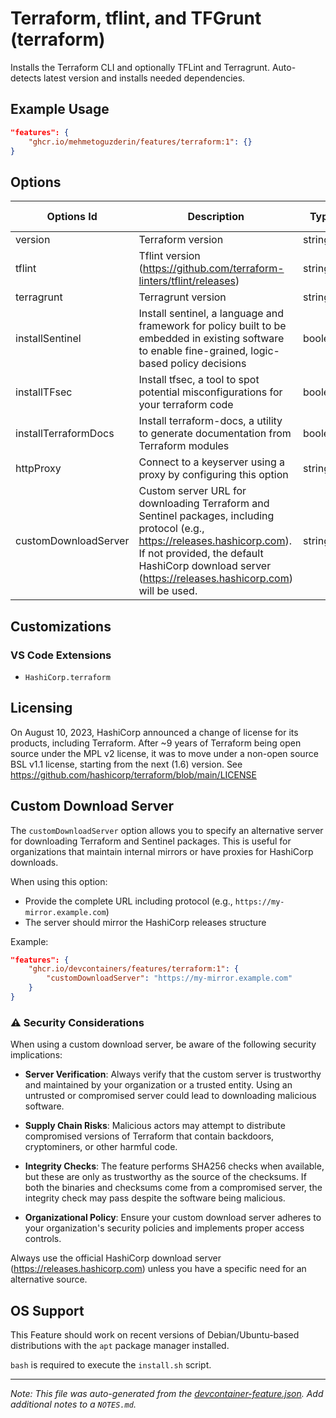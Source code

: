 
# Terraform, tflint, and TFGrunt (terraform)

Installs the Terraform CLI and optionally TFLint and Terragrunt. Auto-detects latest version and installs needed dependencies.

## Example Usage

```json
"features": {
    "ghcr.io/mehmetoguzderin/features/terraform:1": {}
}
```

## Options

| Options Id | Description | Type | Default Value |
|-----|-----|-----|-----|
| version | Terraform version | string | latest |
| tflint | Tflint version (https://github.com/terraform-linters/tflint/releases) | string | latest |
| terragrunt | Terragrunt version | string | latest |
| installSentinel | Install sentinel, a language and framework for policy built to be embedded in existing software to enable fine-grained, logic-based policy decisions | boolean | false |
| installTFsec | Install tfsec, a tool to spot potential misconfigurations for your terraform code | boolean | false |
| installTerraformDocs | Install terraform-docs, a utility to generate documentation from Terraform modules | boolean | false |
| httpProxy | Connect to a keyserver using a proxy by configuring this option | string | - |
| customDownloadServer | Custom server URL for downloading Terraform and Sentinel packages, including protocol (e.g., https://releases.hashicorp.com). If not provided, the default HashiCorp download server (https://releases.hashicorp.com) will be used. | string | - |

## Customizations

### VS Code Extensions

- `HashiCorp.terraform`



## Licensing

On August 10, 2023, HashiCorp announced a change of license for its products, including Terraform. After ~9 years of Terraform being open source under the MPL v2 license, it was to move under a non-open source BSL v1.1 license, starting from the next (1.6) version. See https://github.com/hashicorp/terraform/blob/main/LICENSE

## Custom Download Server

The `customDownloadServer` option allows you to specify an alternative server for downloading Terraform and Sentinel packages. This is useful for organizations that maintain internal mirrors or have proxies for HashiCorp downloads.

When using this option:
- Provide the complete URL including protocol (e.g., `https://my-mirror.example.com`)
- The server should mirror the HashiCorp releases structure

Example:
```json
"features": {
    "ghcr.io/devcontainers/features/terraform:1": {
        "customDownloadServer": "https://my-mirror.example.com"
    }
}
```

### ⚠️ Security Considerations

When using a custom download server, be aware of the following security implications:

- **Server Verification**: Always verify that the custom server is trustworthy and maintained by your organization or a trusted entity. Using an untrusted or compromised server could lead to downloading malicious software.
  
- **Supply Chain Risks**: Malicious actors may attempt to distribute compromised versions of Terraform that contain backdoors, cryptominers, or other harmful code.
  
- **Integrity Checks**: The feature performs SHA256 checks when available, but these are only as trustworthy as the source of the checksums. If both the binaries and checksums come from a compromised server, the integrity check may pass despite the software being malicious.
  
- **Organizational Policy**: Ensure your custom download server adheres to your organization's security policies and implements proper access controls.

Always use the official HashiCorp download server (https://releases.hashicorp.com) unless you have a specific need for an alternative source.

## OS Support

This Feature should work on recent versions of Debian/Ubuntu-based distributions with the `apt` package manager installed.

`bash` is required to execute the `install.sh` script.


---

_Note: This file was auto-generated from the [devcontainer-feature.json](https://github.com/mehmetoguzderin/features/blob/main/src/terraform/devcontainer-feature.json).  Add additional notes to a `NOTES.md`._
